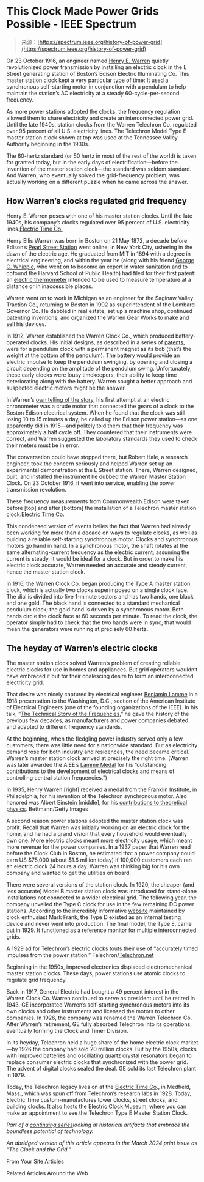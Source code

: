 <!--yml
category: 未分类
date: 2024-05-27 14:29:37
-->

# This Clock Made Power Grids Possible - IEEE Spectrum

> 来源：[https://spectrum.ieee.org/history-of-power-grid](https://spectrum.ieee.org/history-of-power-grid)

On 23 October 1916, an engineer named [Henry E. Warren](https://ethw.org/Henry_E._Warren) quietly revolutionized power transmission by installing an electric clock in the L Street generating station of Boston’s Edison Electric Illuminating Co. This master station clock kept a very particular type of time: It used a synchronous self-starting motor in conjunction with a pendulum to help maintain the station’s AC electricity at a steady 60-cycle-per-second frequency.

As more power stations adopted the clocks, the frequency regulation allowed them to share electricity and create an interconnected power grid. Until the late 1940s, station clocks from the Warren Telechron Co. regulated over 95 percent of all U.S. electricity lines. The Telechron Model Type E master station clock shown at top was used at the Tennessee Valley Authority beginning in the 1930s.

The 60-hertz standard (or 50 hertz in most of the rest of the world) is taken for granted today, but in the early days of electrification—before the invention of the master station clock—the standard was seldom standard. And Warren, who eventually solved the grid-frequency problem, was actually working on a different puzzle when he came across the answer.

## How Warren’s clocks regulated grid frequency

Henry E. Warren poses with one of his master station clocks. Until the late 1940s, his company’s clocks regulated over 95 percent of U.S. electricity lines.[Electric Time Co.](https://www.electrictime.com/)

Henry Ellis Warren was born in Boston on 21 May 1872, a decade before Edison’s [Pearl Street Station](https://ethw.org/Pearl_Street_Station) went online, in New York City, ushering in the dawn of the electric age. He graduated from MIT in 1894 with a degree in electrical engineering, and within the year he (along with his friend [George C. Whipple](https://www.hsph.harvard.edu/news/centennial-george-c-whipple/), who went on to become an expert in water sanitation and to cofound the Harvard School of Public Health) had filed for their first patent: an [electric thermometer](https://patentimages.storage.googleapis.com/33/93/3c/3b450d7bf75308/US540008.pdf) intended to be used to measure temperature at a distance or in inaccessible places.

Warren went on to work in Michigan as an engineer for the Saginaw Valley Traction Co., returning to Boston in 1902 as superintendent of the Lombard Governor Co. He dabbled in real estate, set up a machine shop, continued patenting inventions, and organized the Warren Gear Works to make and sell his devices.

In 1912, Warren established the Warren Clock Co., which produced battery-operated clocks. His initial designs, as described in a series of [patents](https://patentimages.storage.googleapis.com/84/58/94/5c9811ed724d85/US1144973.pdf), were for a pendulum clock with a permanent magnet as its bob (that’s the weight at the bottom of the pendulum). The battery would provide an electric impulse to keep the pendulum swinging, by opening and closing a circuit depending on the amplitude of the pendulum swing. Unfortunately, these early clocks were lousy timekeepers, their ability to keep time deteriorating along with the battery. Warren sought a better approach and suspected electric motors might be the answer.

In Warren’s [own telling of the story](https://ethw.org/w/images/d/d4/HenryEllisWarren-Bio.pdf), his first attempt at an electric chronometer was a crude motor that connected the gears of a clock to the Boston Edison electrical system. When he found that the clock was still losing 10 to 15 minutes a day, he called up the Edison power station—as one apparently did in 1915—and politely told them that their frequency was approximately a half cycle off. They countered that their instruments were correct, and Warren suggested the laboratory standards they used to check their meters must be in error.

The conversation could have stopped there, but Robert Hale, a research engineer, took the concern seriously and helped Warren set up an experimental demonstration at the L Street station. There, Warren designed, built, and installed the instrument he dubbed the Warren Master Station Clock. On 23 October 1916, it went into service, enabling the power transmission revolution.

These frequency measurements from Commonwealth Edison were taken before [top] and after [bottom] the installation of a Telechron master station clock.[Electric Time Co.](https://spectrum.ieee.org/media-library/eyjhbgcioijiuzi1niisinr5cci6ikpxvcj9.eyjpbwfnzsi6imh0dhbzoi8vyxnzzxrzlnjibc5tcy81mtq5mdu4ni9vcmlnaw4uanbniiwizxhwaxjlc19hdci6mtcxnjm4nti3nn0.qjjdiunln4imaqchejctzwggcviuex9-q3i_ygarcmw/image.jpg?width=980)

This condensed version of events belies the fact that Warren had already been working for more than a decade on ways to regulate clocks, as well as building a reliable self-starting synchronous motor. Clocks and synchronous motors go hand in hand. In a synchronous motor, the shaft rotates at the same alternating-current frequency as the electric current; assuming the current is steady, it would be ideal for a clock. But in order to make his electric clock accurate, Warren needed an accurate and steady current, hence the master station clock.

In 1916, the Warren Clock Co. began producing the Type A master station clock, which is actually two clocks superimposed on a single clock face. The dial is divided into five 1-minute sectors and has two hands, one black and one gold. The black hand is connected to a standard mechanical pendulum clock; the gold hand is driven by a synchronous motor. Both hands circle the clock face at 60 seconds per minute. To read the clock, the operator simply had to check that the two hands were in sync; that would mean the generators were running at precisely 60 hertz.

## The heyday of Warren’s electric clocks

The master station clock solved Warren’s problem of creating reliable electric clocks for use in homes and appliances. But grid operators wouldn’t have embraced it but for their coalescing desire to form an interconnected electricity grid.

That desire was nicely captured by electrical engineer [Benjamin Lamme](https://ethw.org/Benjamin_G._Lamme) in a 1918 presentation to the Washington, D.C., section of the American Institute of Electrical Engineers (one of the founding organizations of the IEEE). In his talk, “[The Technical Story of the Frequencies](https://ieeexplore.ieee.org/document/4765522),” he gave the history of the previous few decades, as manufacturers and power companies debated and adapted to different frequency standards.

At the beginning, when the fledgling power industry served only a few customers, there was little need for a nationwide standard. But as electricity demand rose for both industry and residences, the need became critical. Warren’s master station clock arrived at precisely the right time. (Warren was later awarded the AIEE’s [Lamme Medal](https://ethw.org/IEEE_Lamme_Medal) for his “outstanding contributions to the development of electrical clocks and means of controlling central station frequencies.”)

In 1935, Henry Warren [right] received a medal from the Franklin Institute, in Philadelphia, for his invention of the Telechron synchronous motor. Also honored was Albert Einstein [middle], for his [contributions to theoretical physics](https://fi.edu/en/news/case-files-albert-einstein). Bettmann/Getty Images

A second reason power stations adopted the master station clock was profit. Recall that Warren was initially working on an electric clock for the home, and he had a grand vision that every household would eventually own one. More electric clocks meant more electricity usage, which meant more revenue for the power companies. In a 1937 paper that Warren read before the Clock Club in Boston, he estimated that a power company could earn US $75,000 (about $1.6 million today) if 100,000 customers each ran an electric clock 24 hours a day. Warren was thinking big for his own company and wanted to get the utilities on board.

There were several versions of the station clock. In 1920, the cheaper (and less accurate) Model B master station clock was introduced for stand-alone installations not connected to a wider electrical grid. The following year, the company unveiled the Type C clock for use in the few remaining DC power stations. According to the incredibly informative [website](https://www.my-time-machines.net/warren_master_clock.htm) maintained by clock enthusiast Mark Frank, the Type D existed as an internal testing device and never went into production. The final model, the Type E, came out in 1929\. It functioned as a reference monitor for multiple interconnected grids.

A 1929 ad for Telechron’s electric clocks touts their use of “accurately timed impulses from the power station.” Telechron/[Telechron.net](https://telechron.net/)

Beginning in the 1950s, improved electronics displaced electromechanical master station clocks. These days, power stations use atomic clocks to regulate grid frequency.

Back in 1917, General Electric had bought a 49 percent interest in the Warren Clock Co. Warren continued to serve as president until he retired in 1943\. GE incorporated Warren’s self-starting synchronous motors into its own clocks and other instruments and licensed the motors to other companies. In 1926, the company was renamed the Warren Telechron Co. After Warren’s retirement, GE fully absorbed Telechron into its operations, eventually forming the Clock and Timer Division.

In its heyday, Telechron held a huge share of the home electric clock market—by 1926 the company had sold 20 million clocks. But by the 1950s, clocks with improved batteries and oscillating quartz crystal resonators began to replace consumer electric clocks that synchronized with the power grid. The advent of digital clocks sealed the deal. GE sold its last Telechron plant in 1979.

Today, the Telechron legacy lives on at the [Electric Time Co](https://www.electrictime.com/)., in Medfield, Mass., which was spun off from Telechron’s research labs in 1928\. Today, Electric Time custom-manufactures tower clocks, street clocks, and building clocks. It also hosts the Electric Clock Museum, where you can make an appointment to see the Telechron Type E Master Station Clock.

*Part of a* [*continuing series*](https://spectrum.ieee.org/collections/past-forward/)*looking at historical artifacts that embrace the boundless potential of technology.*

*An abridged version of this article appears in the March 2024 print issue as “The Clock and the Grid.”*

From Your Site Articles

Related Articles Around the Web